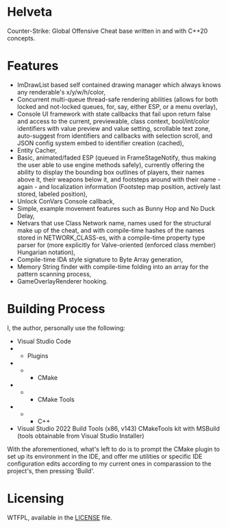 # Helveta
Counter-Strike: Global Offensive Cheat base written in and with C++20 concepts.

# Features
- ImDrawList based self contained drawing manager which always knows any renderable's x/y/w/h/color,
- Concurrent multi-queue thread-safe rendering abilities (allows for both locked and not-locked queues, for, say, either ESP, or a menu overlay),
- Console UI framework with state callbacks that fail upon return false and access to the current, previewable, class context, bool/int/color identifiers with value preview and value setting, scrollable text zone, auto-suggest from identifiers and callbacks with selection scroll, and JSON config system embed to identifier creation (cached),
- Entity Cacher,
- Basic, animated/faded ESP (queued in FrameStageNotify, thus making the user able to use engine methods safely), currently offering the ability to display the bounding box outlines of players, their names above it, their weapons below it, and footsteps around with their name - again - and localization information (Footstep map position, actively last stored, labeled position),
- Unlock ConVars Console callback,
- Simple, example movement features such as Bunny Hop and No Duck Delay,
- Netvars that use Class Network name, names used for the structural make up of the cheat, and with compile-time hashes of the names stored in NETWORK_CLASS-es, with a compile-time property type parser for (more explicitly for Valve-oriented (enforced class member) Hungarian notation),
- Compile-time IDA style signature to Byte Array generation,
- Memory String finder with compile-time folding into an array for the pattern scanning process,
- GameOverlayRenderer hooking.

# Building Process
I, the author, personally use the following:
- Visual Studio Code
- - Plugins
- - - CMake
- - - CMake Tools
- - - C++
- Visual Studio 2022 Build Tools (x86, v143) CMakeTools kit with MSBuild (tools obtainable from Visual Studio Installer)

With the aforementioned, what's left to do is to prompt the CMake plugin to set up its environment in the IDE, and offer me utilities or specific IDE configuration edits according to my current ones in comparassion to the project's, then pressing 'Build'.

# Licensing
WTFPL, available in the [LICENSE](https://github.com/cristeigabriel/HelvetaCS/blob/main/LICENSE) file.
